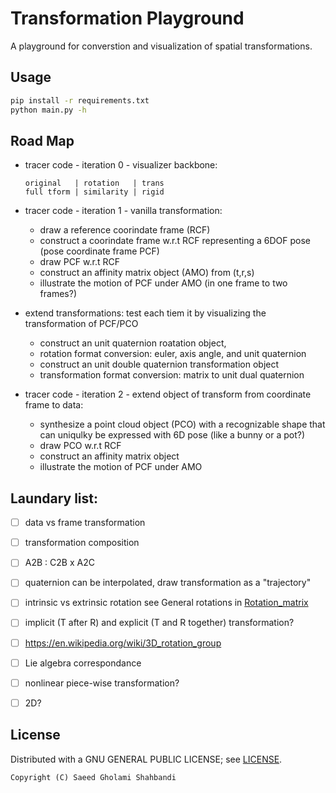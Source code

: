# Transformation Playground
A playground for converstion and visualization of spatial transformations.

## Usage
```bash
pip install -r requirements.txt
python main.py -h
```

## Road Map
* tracer code - iteration 0 - visualizer backbone:
    ```
    original   | rotation   | trans
    full tform | similarity | rigid
    ```

* tracer code - iteration 1 - vanilla transformation:
    - draw a reference coorindate frame (RCF)
    - construct a coorindate frame w.r.t RCF representing a 6DOF pose (pose coordinate frame PCF)
    - draw PCF w.r.t RCF
    - construct an affinity matrix object (AMO) from (t,r,s) 
    - illustrate the motion of PCF under AMO (in one frame to two frames?)

* extend transformations:
  test each tiem it by visualizing the transformation of PCF/PCO
    - construct an unit quaternion roatation object,
    - rotation format conversion: euler, axis angle, and unit quaternion
    - construct an unit double quaternion transformation object
    - transformation format conversion: matrix to unit dual quaternion

* tracer code - iteration 2 - extend object of transform from coordinate frame to data:
    - synthesize a point cloud object (PCO) with a recognizable shape that can uniqulky be expressed with 6D pose (like a bunny or a pot?)
    - draw PCO w.r.t RCF
    - construct an affinity matrix object
    - illustrate the motion of PCF under AMO

## Laundary list:
* [ ] data vs frame transformation
* [ ] transformation composition
* [ ] A2B : C2B x A2C
* [ ] quaternion can be interpolated, draw transformation as a "trajectory"
* [ ] intrinsic vs extrinsic rotation
      see General rotations in [Rotation_matrix](https://en.wikipedia.org/wiki/Rotation_matrix)
* [ ] implicit (T after R) and explicit (T and R together) transformation?

* [ ] https://en.wikipedia.org/wiki/3D_rotation_group
* [ ] Lie algebra correspondance
* [ ] nonlinear piece-wise transformation?
* [ ] 2D?

## License
Distributed with a GNU GENERAL PUBLIC LICENSE; see [LICENSE](https://github.com/saeedghsh/transformation-playground/blob/master/LICENSE).
```
Copyright (C) Saeed Gholami Shahbandi
```

